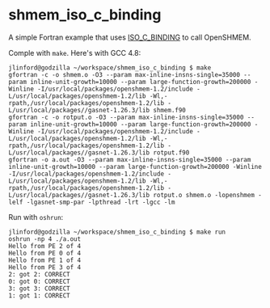 # shmem_iso_c_binding

A simple Fortran example that uses [ISO_C_BINDING](https://gcc.gnu.org/onlinedocs/gfortran/ISO_005fC_005fBINDING.html) to call OpenSHMEM.

Comple with `make`.  Here's with GCC 4.8:
```
jlinford@godzilla ~/workspace/shmem_iso_c_binding $ make
gfortran -c -o shmem.o -O3 --param max-inline-insns-single=35000 --param inline-unit-growth=10000 --param large-function-growth=200000 -Winline -I/usr/local/packages/openshmem-1.2/include -L/usr/local/packages/openshmem-1.2/lib -Wl,-rpath,/usr/local/packages/openshmem-1.2/lib -L/usr/local/packages//gasnet-1.26.3/lib shmem.f90
gfortran -c -o rotput.o -O3 --param max-inline-insns-single=35000 --param inline-unit-growth=10000 --param large-function-growth=200000 -Winline -I/usr/local/packages/openshmem-1.2/include -L/usr/local/packages/openshmem-1.2/lib -Wl,-rpath,/usr/local/packages/openshmem-1.2/lib -L/usr/local/packages//gasnet-1.26.3/lib rotput.f90
gfortran -o a.out -O3 --param max-inline-insns-single=35000 --param inline-unit-growth=10000 --param large-function-growth=200000 -Winline -I/usr/local/packages/openshmem-1.2/include -L/usr/local/packages/openshmem-1.2/lib -Wl,-rpath,/usr/local/packages/openshmem-1.2/lib -L/usr/local/packages//gasnet-1.26.3/lib rotput.o shmem.o -lopenshmem -lelf -lgasnet-smp-par -lpthread -lrt -lgcc -lm
```

Run with `oshrun`:
```
jlinford@godzilla ~/workspace/shmem_iso_c_binding $ make run
oshrun -np 4 ./a.out
Hello from PE 2 of 4
Hello from PE 0 of 4
Hello from PE 1 of 4
Hello from PE 3 of 4
2: got 2: CORRECT
0: got 0: CORRECT
3: got 3: CORRECT
1: got 1: CORRECT
```
